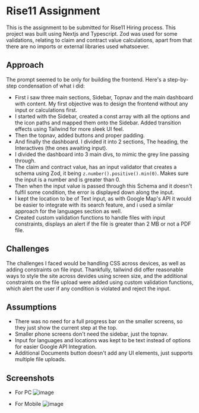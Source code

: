 # Rise11 Assignment
This is the assignment to be submitted for Rise11 Hiring process. This project was built using Nextjs and Typescript. Zod was used for some validations, relating to claim and contract value calculations, apart from that there are no imports or external libraries used whatsoever. 

## Approach
The prompt seemed to be only for building the frontend. Here's a step-by-step condensation of what i did:
- First i saw three main sections, Sidebar, Topnav and the main dashboard with content. My first objective was to design the frontend without any input or calculations first.
- I started with the Sidebar, created a const array with all the options and the icon paths and mapped them onto the Sidebar. Added transition effects using Tailwind for more sleek UI feel.
- Then the topnav, added buttons and proper padding.
- And finally the dashboard. I divided it into 2 sections, The heading, the Interactives (the ones awaiting input).
- I divided the dashboard into 3 main divs, to mimic the grey line passing through.
- The claim and contract value, has an input validator that creates a schema using Zod, it being ```z.number().positive().min(0)```. Makes sure the input is a number and is greater than 0.
- Then when the input value is passed through this Schema and it doesn't fulfil some condition, the error is displayed down along the input.
- I kept the location to be of Text input, as with Google Map's API it would be easier to integrate with its search feature, and i used a similar approach for the languages section as well.
- Created custom validation functions to handle files with input constraints, displays an alert if the file is greater than 2 MB or not a PDF file.

## Challenges
The challenges I faced would be handling CSS across devices, as well as adding constraints on file input. Thankfully, tailwind did offer reasonable ways to style the site across devides using screen size, and the additional constraints on the file upload were added using custom validation functions, which alert the user if any condition is violated and reject the input.

## Assumptions
- There was no need for a full progress bar on the smaller screens, so they just show the current step at the top.
- Smaller phone screens don't need the sidebar, just the topnav.
- Input for languages and locations was kept to be text instead of options for easier Google API Integration.
- Additional Documents button doesn't add any UI elements, just supports multiple file uploads.

## Screenshots

- For PC
![image](https://github.com/user-attachments/assets/a22b0eb8-9d68-42c7-a0f2-a94b6d80c822)

- For Mobile
![image](https://github.com/user-attachments/assets/cf9cbf63-a4e9-4d82-9488-4b4fbc67ba73)




